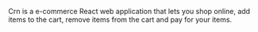 Crn is a e-commerce React web application that lets you shop online, add items to the cart, remove items from the cart and pay for your items.